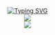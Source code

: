 <div align="center">
  <a href="https://blog.sunguoqi.com/">
    <img src="https://readme-typing-svg.demolab.com?font=Fira+Code&pause=1000&color=9ecb2a&width=435&lines=热爱可抵岁月漫长！;让正确的事情持续发生！&center=true&size=27" alt="Typing SVG" />
  </a>
</div>
<div align="center">
  <img src="https://github-readme-stats.vercel.app/api?username=shaojieli-lingoace&show_icons=true&theme=merko" /> 
</div>

<div align="center">
  <img src="https://github-readme-stats.vercel.app/api/top-langs/?username=shaojieli-lingoace&layout=compact&langs_count=6&text_color=000&icon_color=fff&theme=graywhite" />
</div>
